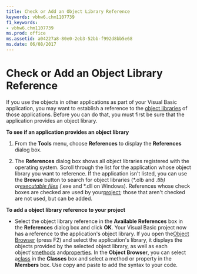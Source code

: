 ```yaml
---
title: Check or Add an Object Library Reference
keywords: vbhw6.chm1107739
f1_keywords:
- vbhw6.chm1107739
ms.prod: office
ms.assetid: a04227a8-80e0-2eb3-52bb-f992d8bb5e68
ms.date: 06/08/2017
---
```



# Check or Add an Object Library Reference

If you use the objects in other applications as part of your Visual Basic application, you may want to establish a reference to the [object libraries](../Glossary/vbe-glossary.md) of those applications. Before you can do that, you must first be sure that the application provides an object library.

 **To see if an application provides an object library**




1. From the  **Tools** menu, choose **References** to display the **References** dialog box.
    
2. The  **References** dialog box shows all object libraries registered with the operating system. Scroll through the list for the application whose object library you want to reference. If the application isn't listed, you can use the **Browse** button to search for object libraries (*.olb and *.tlb) or[executable files](../Glossary/vbe-glossary.md) (*.exe and *.dll on Windows). References whose check boxes are checked are used by your[project](../Glossary/vbe-glossary.md); those that aren't checked are not used, but can be added.
    

 **To add a object library reference to your project**


- Select the object library reference in the  **Available References** box in the **References** dialog box and click **OK**. Your Visual Basic project now has a reference to the application's object library. If you open the[Object Browser](../Glossary/vbe-glossary.md) (press F2) and select the application's library, it displays the objects provided by the selected object library, as well as each object's[methods](../Glossary/vbe-glossary.md) and[properties](../Glossary/vbe-glossary.md). In the  **Object Browser**, you can select a[class](../Glossary/vbe-glossary.md) in the **Classes** box and select a method or property in the **Members** box. Use copy and paste to add the syntax to your code.
    


